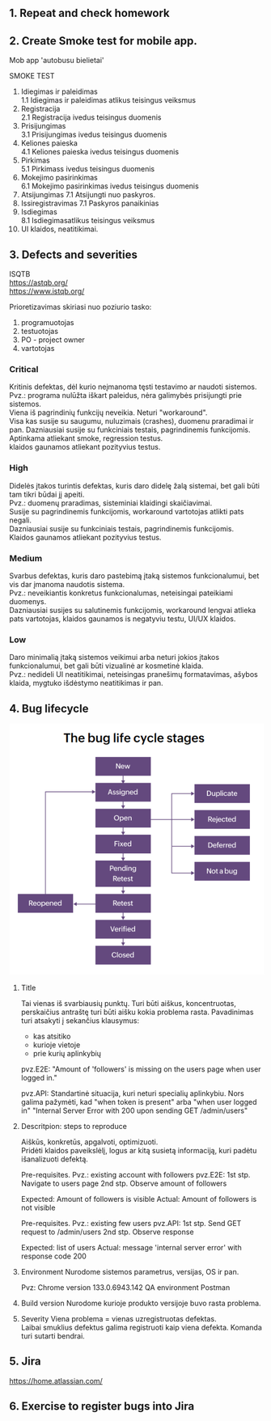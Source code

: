 

## 1. Repeat and check homework
## 2. Create Smoke test for mobile app.

Mob app 'autobusu bielietai'

SMOKE TEST

1. Idiegimas ir paleidimas  
	1.1 Idiegimas ir paleidimas atlikus teisingus veiksmus
2. Registracija  
	2.1 Registracija ivedus teisingus duomenis
3. Prisijungimas  
	3.1 Prisijungimas ivedus teisingus duomenis
4. Keliones paieska  
	4.1 Keliones paieska ivedus teisingus duomenis
5. Pirkimas  
	5.1 Pirkimass ivedus teisingus duomenis
6. Mokejimo pasirinkimas  
	6.1 Mokejimo pasirinkimas ivedus teisingus duomenis
7. Atsijungimas
    7.1 Atsijungti nuo paskyros.
8. Issiregistravimas
	7.1 Paskyros panaikinias
9.  Isdiegimas  
	8.1 Isdiegimasatlikus teisingus veiksmus
10. UI klaidos, neatitikimai.  

## 3. Defects and severities

ISQTB  
https://astqb.org/  
https://www.istqb.org/  

Prioretizavimas skiriasi nuo poziurio tasko:
1. programuotojas
2. testuotojas
3. PO - project owner
4. vartotojas


### Critical

Kritinis defektas, dėl kurio neįmanoma tęsti testavimo ar naudoti sistemos.   
Pvz.: programa nulūžta iškart paleidus, nėra galimybės prisijungti prie sistemos.  
Viena iš pagrindinių funkcijų neveikia. Neturi "workaround".  
Visa kas susije su saugumu, nuluzimais (crashes), duomenu praradimai ir pan.
Dazniausiai susije su funkciniais testais, pagrindinemis funkcijomis.
Aptinkama atliekant smoke, regression testus.  
klaidos gaunamos atliekant pozityvius testus.

### High
Didelės įtakos turintis defektas, kuris daro didelę žalą sistemai, bet gali būti tam tikri būdai jį apeiti.  
Pvz.: duomenų praradimas, sisteminiai klaidingi skaičiavimai.   
Susije su pagrindinemis funkcijomis, workaround vartotojas atlikti pats negali.   
Dazniausiai susije su funkciniais testais, pagrindinemis funkcijomis.  
Klaidos gaunamos atliekant pozityvius testus. 

### Medium

Svarbus defektas, kuris daro pastebimą įtaką sistemos funkcionalumui, bet vis dar įmanoma naudotis sistema.  
Pvz.: neveikiantis konkretus funkcionalumas, neteisingai pateikiami duomenys.  
Dazniausiai susijes su salutinemis funkcijomis, workaround lengvai atlieka pats vartotojas, klaidos gaunamos is negatyviu testu, UI/UX klaidos.  

### Low

Daro minimalią įtaką sistemos veikimui arba neturi jokios įtakos funkcionalumui, bet gali būti vizualinė ar kosmetinė klaida.  
Pvz.: nedideli UI neatitikimai, neteisingas pranešimų formatavimas, ašybos klaida, mygtuko išdėstymo neatitikimas ir pan. 

## 4. Bug lifecycle

![](/pictures/bug_lifecycle.png)

1. Title

    Tai vienas iš svarbiausių punktų.
   Turi būti aiškus, koncentruotas,  perskaičius antraštę turi būti aišku kokia problema rasta.
   Pavadinimas turi atsakyti į sekančius klausymus:
      * kas atsitiko
      * kurioje vietoje
      * prie kurių aplinkybių
   
   pvz.E2E: 
      "Amount of 'followers' is missing on the users page when user logged in." 

   pvz.API:
      Standartinė situacija, kuri neturi specialių aplinkybiu.
      Nors galima pažymėti, kad "when token is present" arba "when user logged in"
      "Internal Server Error with 200 upon sending GET /admin/users"

2. Descritpion: steps to reproduce
   
    Aiškūs, konkretūs, apgalvoti, optimizuoti.  
   Pridėti klaidos paveikslėlį, logus ar kitą susietą informaciją, kuri padėtu išanalizuoti defektą.  
   
   Pre-requisites. Pvz.: existing account with followers
   pvz.E2E:
      1st stp. Navigate to users page
      2nd stp. Observe amount of followers

      Expected: Amount of followers is visible
      Actual: Amount of followers is not visible

   Pre-requisites. Pvz.: existing few users
   pvz.API:
      1st stp. Send GET request to /admin/users
      2nd stp. Observe response

      Expected: list of users
      Actual: message 'internal server error'  with response code 200

3. Environment
    Nurodome sistemos parametrus, versijas, OS ir pan.

   Pvz:
      Chrome version 133.0.6943.142
      QA environment
      Postman

4. Build version
    Nurodome kurioje produkto versijoje buvo rasta problema.

5. Severity
    Viena problema = vienas uzregistruotas defektas.  
    Laibai smuklius defektus galima registruoti kaip viena defekta. Komanda turi sutarti bendrai.

## 5. Jira

https://home.atlassian.com/

## 6. Exercise to register bugs into Jira



